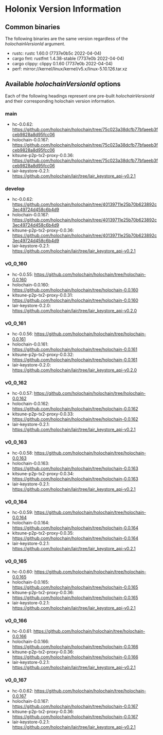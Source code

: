 # Holonix Version Information

## Common binaries
The following binaries are the same version regardless of the _holochainVersionId_ argument.

- rustc: rustc 1.60.0 (7737e0b5c 2022-04-04)
- cargo fmt: rustfmt 1.4.38-stable (7737e0b 2022-04-04)
- cargo clippy: clippy 0.1.60 (7737e0b 2022-04-04)
- perf: mirror://kernel/linux/kernel/v5.x/linux-5.10.126.tar.xz

## Available _holochainVersionId_ options
Each of the following headings represent one pre-built _holochainVersionId_ and their corresponding holochain version information.

### main
- hc-0.0.62: https://github.com/holochain/holochain/tree/75c023a38dcfb77bfaeeb3fceb9828a8d95fcc06
- holochain-0.0.167: https://github.com/holochain/holochain/tree/75c023a38dcfb77bfaeeb3fceb9828a8d95fcc06
- kitsune-p2p-tx2-proxy-0.0.36: https://github.com/holochain/holochain/tree/75c023a38dcfb77bfaeeb3fceb9828a8d95fcc06
- lair-keystore-0.2.1: https://github.com/holochain/lair/tree/lair_keystore_api-v0.2.1

### develop
- hc-0.0.62: https://github.com/holochain/holochain/tree/40139711e25b70b623892c3ec49724d458c6b4d9
- holochain-0.0.167: https://github.com/holochain/holochain/tree/40139711e25b70b623892c3ec49724d458c6b4d9
- kitsune-p2p-tx2-proxy-0.0.36: https://github.com/holochain/holochain/tree/40139711e25b70b623892c3ec49724d458c6b4d9
- lair-keystore-0.2.1: https://github.com/holochain/lair/tree/lair_keystore_api-v0.2.1

### v0_0_160
- hc-0.0.55: https://github.com/holochain/holochain/tree/holochain-0.0.160
- holochain-0.0.160: https://github.com/holochain/holochain/tree/holochain-0.0.160
- kitsune-p2p-tx2-proxy-0.0.31: https://github.com/holochain/holochain/tree/holochain-0.0.160
- lair-keystore-0.2.0: https://github.com/holochain/lair/tree/lair_keystore_api-v0.2.0

### v0_0_161
- hc-0.0.56: https://github.com/holochain/holochain/tree/holochain-0.0.161
- holochain-0.0.161: https://github.com/holochain/holochain/tree/holochain-0.0.161
- kitsune-p2p-tx2-proxy-0.0.32: https://github.com/holochain/holochain/tree/holochain-0.0.161
- lair-keystore-0.2.0: https://github.com/holochain/lair/tree/lair_keystore_api-v0.2.0

### v0_0_162
- hc-0.0.57: https://github.com/holochain/holochain/tree/holochain-0.0.162
- holochain-0.0.162: https://github.com/holochain/holochain/tree/holochain-0.0.162
- kitsune-p2p-tx2-proxy-0.0.33: https://github.com/holochain/holochain/tree/holochain-0.0.162
- lair-keystore-0.2.1: https://github.com/holochain/lair/tree/lair_keystore_api-v0.2.1

### v0_0_163
- hc-0.0.58: https://github.com/holochain/holochain/tree/holochain-0.0.163
- holochain-0.0.163: https://github.com/holochain/holochain/tree/holochain-0.0.163
- kitsune-p2p-tx2-proxy-0.0.34: https://github.com/holochain/holochain/tree/holochain-0.0.163
- lair-keystore-0.2.1: https://github.com/holochain/lair/tree/lair_keystore_api-v0.2.1

### v0_0_164
- hc-0.0.59: https://github.com/holochain/holochain/tree/holochain-0.0.164
- holochain-0.0.164: https://github.com/holochain/holochain/tree/holochain-0.0.164
- kitsune-p2p-tx2-proxy-0.0.35: https://github.com/holochain/holochain/tree/holochain-0.0.164
- lair-keystore-0.2.1: https://github.com/holochain/lair/tree/lair_keystore_api-v0.2.1

### v0_0_165
- hc-0.0.60: https://github.com/holochain/holochain/tree/holochain-0.0.165
- holochain-0.0.165: https://github.com/holochain/holochain/tree/holochain-0.0.165
- kitsune-p2p-tx2-proxy-0.0.36: https://github.com/holochain/holochain/tree/holochain-0.0.165
- lair-keystore-0.2.1: https://github.com/holochain/lair/tree/lair_keystore_api-v0.2.1

### v0_0_166
- hc-0.0.61: https://github.com/holochain/holochain/tree/holochain-0.0.166
- holochain-0.0.166: https://github.com/holochain/holochain/tree/holochain-0.0.166
- kitsune-p2p-tx2-proxy-0.0.36: https://github.com/holochain/holochain/tree/holochain-0.0.166
- lair-keystore-0.2.1: https://github.com/holochain/lair/tree/lair_keystore_api-v0.2.1

### v0_0_167
- hc-0.0.62: https://github.com/holochain/holochain/tree/holochain-0.0.167
- holochain-0.0.167: https://github.com/holochain/holochain/tree/holochain-0.0.167
- kitsune-p2p-tx2-proxy-0.0.36: https://github.com/holochain/holochain/tree/holochain-0.0.167
- lair-keystore-0.2.1: https://github.com/holochain/lair/tree/lair_keystore_api-v0.2.1
